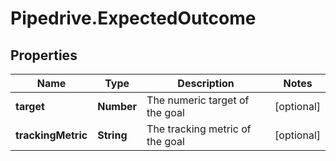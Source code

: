 # Pipedrive.ExpectedOutcome

## Properties

Name | Type | Description | Notes
------------ | ------------- | ------------- | -------------
**target** | **Number** | The numeric target of the goal | [optional] 
**trackingMetric** | **String** | The tracking metric of the goal | [optional] 


